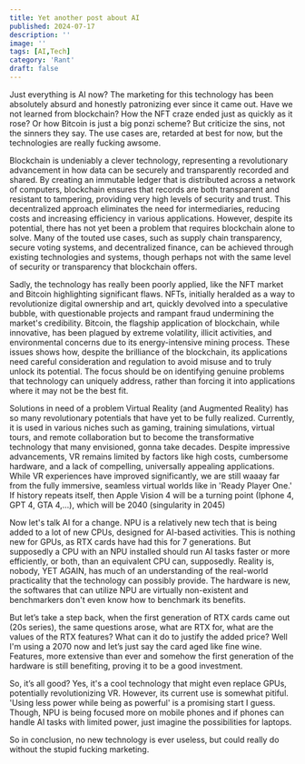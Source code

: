 ```yaml
---
title: Yet another post about AI
published: 2024-07-17
description: ''
image: ''
tags: [AI,Tech]
category: 'Rant'
draft: false 
---
```

Just everything is AI now? The marketing for this technology has been absolutely absurd and honestly patronizing ever since it came out. Have we not learned from blockchain? How the NFT craze ended just as quickly as it rose? Or how Bitcoin is just a big ponzi scheme? But criticize the sins, not the sinners they say. The use cases are, retarded at best for now, but the technologies are really fucking awsome.

Blockchain is undeniably a clever technology, representing a revolutionary advancement in how data can be securely and transparently recorded and shared. By creating an immutable ledger that is distributed across a network of computers, blockchain ensures that records are both transparent and resistant to tampering, providing very high levels of security and trust. This decentralized approach eliminates the need for intermediaries, reducing costs and increasing efficiency in various applications. However, despite its potential, there has not yet been a problem that requires blockchain alone to solve. Many of the touted use cases, such as supply chain transparency, secure voting systems, and decentralized finance, can be achieved through existing technologies and systems, though perhaps not with the same level of security or transparency that blockchain offers.

Sadly, the technology has really been poorly applied, like the NFT market and Bitcoin highlighting significant flaws. NFTs, initially heralded as a way to revolutionize digital ownership and art, quickly devolved into a speculative bubble, with questionable projects and rampant fraud undermining the market's credibility. Bitcoin, the flagship application of blockchain, while innovative, has been plagued by extreme volatility, illicit activities, and environmental concerns due to its energy-intensive mining process. These issues shows how, despite the brilliance of the blockchain, its applications need careful consideration and regulation to avoid misuse and to truly unlock its potential. The focus should be on identifying genuine problems that technology can uniquely address, rather than forcing it into applications where it may not be the best fit.

Solutions in need of a problem
Virtual Reality (and Augmented Reality) has so many revolutionary potentials that have yet to be fully realized. Currently, it is used in various niches such as gaming, training simulations, virtual tours, and remote collaboration but to become the transformative technology that many envisioned, gonna take decades. Despite impressive advancements, VR remains limited by factors like high costs, cumbersome hardware, and a lack of compelling, universally appealing applications. While VR experiences have improved significantly, we are still waaay far from the fully immersive, seamless virtual worlds like in 'Ready Player One.' If history repeats itself, then Apple Vision 4 will be a turning point (Iphone 4, GPT 4, GTA 4,...), which will be 2040 (singularity in 2045)

Now let's talk AI for a change. NPU is a relatively new tech that is being added to a lot of new CPUs, designed for AI-based activities. This is nothing new for GPUs, as RTX cards have had this for 7 generations. But supposedly a CPU with an NPU installed should run AI tasks faster or more efficiently, or both, than an equivalent CPU can, supposedly. Reality is, nobody, YET AGAIN, has much of an understanding of the real-world practicality that the technology can possibly provide. The hardware is new, the softwares that can utilize NPU are virtually non-existent and benchmarkers don't even know how to benchmark its benefits.

But let’s take a step back, when the first generation of RTX cards came out (20s series), the same questions arose, what are RTX for, what are the values of the RTX features? What can it do to justify the added price? Well I'm using a 2070 now and let’s just say the card aged like fine wine. Features, more extensive than ever and somehow the first generation of the hardware is still benefiting, proving it to be a good investment.

So, it’s all good? Yes, it's a cool technology that might even replace GPUs, potentially revolutionizing VR. However, its current use is somewhat pitiful. 'Using less power while being as powerful' is a promising start I guess. Though, NPU is being focused more on mobile phones and if phones can handle AI tasks with limited power, just imagine the possibilities for laptops. 

So in conclusion, no new technology is ever useless, but could really do without the stupid fucking marketing.